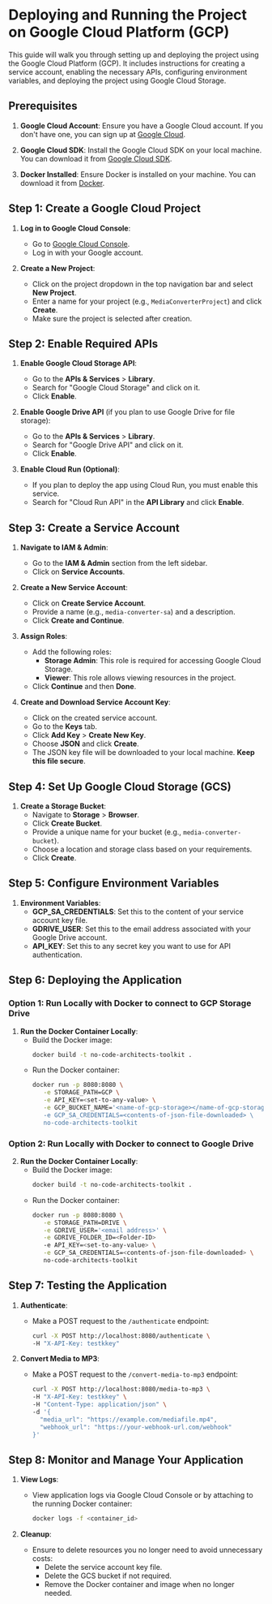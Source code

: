 # Deploying and Running the Project on Google Cloud Platform (GCP)

This guide will walk you through setting up and deploying the project using the Google Cloud Platform (GCP). It includes instructions for creating a service account, enabling the necessary APIs, configuring environment variables, and deploying the project using Google Cloud Storage.

## Prerequisites

1. **Google Cloud Account**: Ensure you have a Google Cloud account. If you don't have one, you can sign up at [Google Cloud](https://cloud.google.com/).

2. **Google Cloud SDK**: Install the Google Cloud SDK on your local machine. You can download it from [Google Cloud SDK](https://cloud.google.com/sdk).

3. **Docker Installed**: Ensure Docker is installed on your machine. You can download it from [Docker](https://www.docker.com/products/docker-desktop).

## Step 1: Create a Google Cloud Project

1. **Log in to Google Cloud Console**:
   - Go to [Google Cloud Console](https://console.cloud.google.com/).
   - Log in with your Google account.

2. **Create a New Project**:
   - Click on the project dropdown in the top navigation bar and select **New Project**.
   - Enter a name for your project (e.g., `MediaConverterProject`) and click **Create**.
   - Make sure the project is selected after creation.

## Step 2: Enable Required APIs

1. **Enable Google Cloud Storage API**:
   - Go to the **APIs & Services** > **Library**.
   - Search for "Google Cloud Storage" and click on it.
   - Click **Enable**.

2. **Enable Google Drive API** (if you plan to use Google Drive for file storage):
   - Go to the **APIs & Services** > **Library**.
   - Search for "Google Drive API" and click on it.
   - Click **Enable**.

3. **Enable Cloud Run (Optional)**:
   - If you plan to deploy the app using Cloud Run, you must enable this service.
   - Search for "Cloud Run API" in the **API Library** and click **Enable**.

## Step 3: Create a Service Account

1. **Navigate to IAM & Admin**:
   - Go to the **IAM & Admin** section from the left sidebar.
   - Click on **Service Accounts**.

2. **Create a New Service Account**:
   - Click on **Create Service Account**.
   - Provide a name (e.g., `media-converter-sa`) and a description.
   - Click **Create and Continue**.

3. **Assign Roles**:
   - Add the following roles:
     - **Storage Admin**: This role is required for accessing Google Cloud Storage.
     - **Viewer**: This role allows viewing resources in the project.
   - Click **Continue** and then **Done**.

4. **Create and Download Service Account Key**:
   - Click on the created service account.
   - Go to the **Keys** tab.
   - Click **Add Key** > **Create New Key**.
   - Choose **JSON** and click **Create**.
   - The JSON key file will be downloaded to your local machine. **Keep this file secure**.

## Step 4: Set Up Google Cloud Storage (GCS)

1. **Create a Storage Bucket**:
   - Navigate to **Storage** > **Browser**.
   - Click **Create Bucket**.
   - Provide a unique name for your bucket (e.g., `media-converter-bucket`).
   - Choose a location and storage class based on your requirements.
   - Click **Create**.

## Step 5: Configure Environment Variables

1. **Environment Variables**:
   - **GCP_SA_CREDENTIALS**: Set this to the content of your service account key file.
   - **GDRIVE_USER**: Set this to the email address associated with your Google Drive account.
   - **API_KEY**: Set this to any secret key you want to use for API authentication.


## Step 6: Deploying the Application


### Option 1: Run Locally with Docker to connect to GCP Storage Drive

1. **Run the Docker Container Locally**:
   - Build the Docker image:
     ```bash
     docker build -t no-code-architects-toolkit .
     ```
   - Run the Docker container:
     ```bash
     docker run -p 8080:8080 \
        -e STORAGE_PATH=GCP \
        -e API_KEY=<set-to-any-value> \
        -e GCP_BUCKET_NAME='<name-of-gcp-storage></name-of-gcp-storage> \
        -e GCP_SA_CREDENTIALS=<contents-of-json-file-downloaded> \
        no-code-architects-toolkit
     ```
### Option 2: Run Locally with Docker to connect to Google Drive

2. **Run the Docker Container Locally**:
   - Build the Docker image:
     ```bash
     docker build -t no-code-architects-toolkit .
     ```
   - Run the Docker container:
     ```bash
     docker run -p 8080:8080 \
        -e STORAGE_PATH=DRIVE \
        -e GDRIVE_USER='<email address>' \
        -e GDRIVE_FOLDER_ID=<Folder-ID>
        -e API_KEY=<set-to-any-value> \
        -e GCP_SA_CREDENTIALS=<contents-of-json-file-downloaded> \
        no-code-architects-toolkit
     ```

## Step 7: Testing the Application

1. **Authenticate**:
   - Make a POST request to the `/authenticate` endpoint:
     ```bash
     curl -X POST http://localhost:8080/authenticate \
     -H "X-API-Key: testkkey"
     ```

2. **Convert Media to MP3**:
   - Make a POST request to the `/convert-media-to-mp3` endpoint:
     ```bash
     curl -X POST http://localhost:8080/media-to-mp3 \
     -H "X-API-Key: testkkey" \
     -H "Content-Type: application/json" \
     -d '{
       "media_url": "https://example.com/mediafile.mp4",
       "webhook_url": "https://your-webhook-url.com/webhook"
     }'
     ```

## Step 8: Monitor and Manage Your Application

1. **View Logs**:
   - View application logs via Google Cloud Console or by attaching to the running Docker container:
     ```bash
     docker logs -f <container_id>
     ```

2. **Cleanup**:
   - Ensure to delete resources you no longer need to avoid unnecessary costs:
     - Delete the service account key file.
     - Delete the GCS bucket if not required.
     - Remove the Docker container and image when no longer needed.
